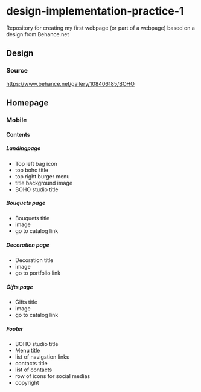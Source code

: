 # design-implementation-practice-1
Repository for creating my first webpage (or part of a webpage) based on a design from Behance.net

## Design

### Source
https://www.behance.net/gallery/108406185/BOHO

## Homepage

### Mobile

#### Contents

##### Landingpage
- Top left bag icon
- top boho title
- top right burger menu
- title background image
- BOHO studio title

##### Bouquets page
- Bouquets title
- image
- go to catalog link

##### Decoration page
- Decoration title
- image
- go to portfolio link

##### Gifts page
- Gifts title
- image
- go to catalog link

##### Footer
- BOHO studio title
- Menu title
- list of navigation links
- contacts title
- list of contacts
- row of icons for social medias
- copyright

